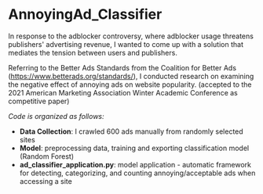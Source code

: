 # AnnoyingAd_Classifier

In response to the adblocker controversy, where adblocker usage threatens publishers' advertising revenue,
I wanted to come up with a solution that mediates the tension between users and publishers.

Referring to the Better Ads Standards from the Coalition for Better Ads (https://www.betterads.org/standards/),
I conducted research on examining the negative effect of annoying ads on website popularity.
(accepted to the 2021 American Marketing Association Winter Academic Conference as competitive paper)

*Code is organized as follows:*
* **Data Collection**: I crawled 600 ads manually from randomly selected sites
* **Model**: preprocessing data, training and exporting classification model (Random Forest)
* **ad_classifier_application.py**: model application
                                - automatic framework for detecting, categorizing, and counting annoying/acceptable ads when accessing a site
